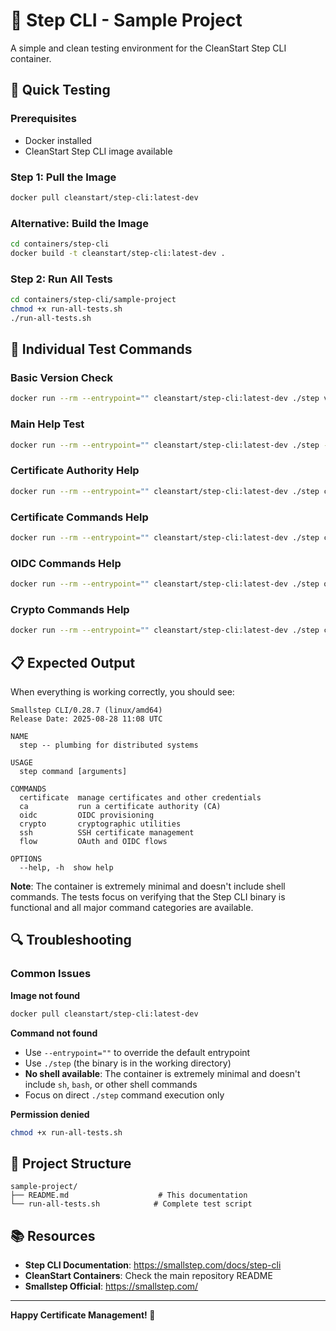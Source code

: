 # 🔐 Step CLI - Sample Project

A simple and clean testing environment for the CleanStart Step CLI container.

## 🚀 Quick Testing

### Prerequisites
- Docker installed
- CleanStart Step CLI image available

### Step 1: Pull the Image
```bash
docker pull cleanstart/step-cli:latest-dev
```

### Alternative: Build the Image
```bash
cd containers/step-cli
docker build -t cleanstart/step-cli:latest-dev .
```

### Step 2: Run All Tests
```bash
cd containers/step-cli/sample-project
chmod +x run-all-tests.sh
./run-all-tests.sh
```

## 🧪 Individual Test Commands

### Basic Version Check
```bash
docker run --rm --entrypoint="" cleanstart/step-cli:latest-dev ./step version
```

### Main Help Test
```bash
docker run --rm --entrypoint="" cleanstart/step-cli:latest-dev ./step --help
```

### Certificate Authority Help
```bash
docker run --rm --entrypoint="" cleanstart/step-cli:latest-dev ./step ca --help
```

### Certificate Commands Help
```bash
docker run --rm --entrypoint="" cleanstart/step-cli:latest-dev ./step certificate --help
```

### OIDC Commands Help
```bash
docker run --rm --entrypoint="" cleanstart/step-cli:latest-dev ./step oidc --help
```

### Crypto Commands Help
```bash
docker run --rm --entrypoint="" cleanstart/step-cli:latest-dev ./step crypto --help
```

## 📋 Expected Output

When everything is working correctly, you should see:

```
Smallstep CLI/0.28.7 (linux/amd64)
Release Date: 2025-08-28 11:08 UTC

NAME
  step -- plumbing for distributed systems

USAGE
  step command [arguments]

COMMANDS
  certificate  manage certificates and other credentials
  ca           run a certificate authority (CA)
  oidc         OIDC provisioning
  crypto       cryptographic utilities
  ssh          SSH certificate management
  flow         OAuth and OIDC flows

OPTIONS
  --help, -h  show help
```

**Note**: The container is extremely minimal and doesn't include shell commands. The tests focus on verifying that the Step CLI binary is functional and all major command categories are available.

## 🔍 Troubleshooting

### Common Issues

**Image not found**
```bash
docker pull cleanstart/step-cli:latest-dev
```

**Command not found**
- Use `--entrypoint=""` to override the default entrypoint
- Use `./step` (the binary is in the working directory)
- **No shell available**: The container is extremely minimal and doesn't include `sh`, `bash`, or other shell commands
- Focus on direct `./step` command execution only

**Permission denied**
```bash
chmod +x run-all-tests.sh
```

## 📁 Project Structure

```
sample-project/
├── README.md                    # This documentation
└── run-all-tests.sh            # Complete test script
```

## 📚 Resources

- **Step CLI Documentation**: https://smallstep.com/docs/step-cli
- **CleanStart Containers**: Check the main repository README
- **Smallstep Official**: https://smallstep.com/

---

**Happy Certificate Management! 🔐**